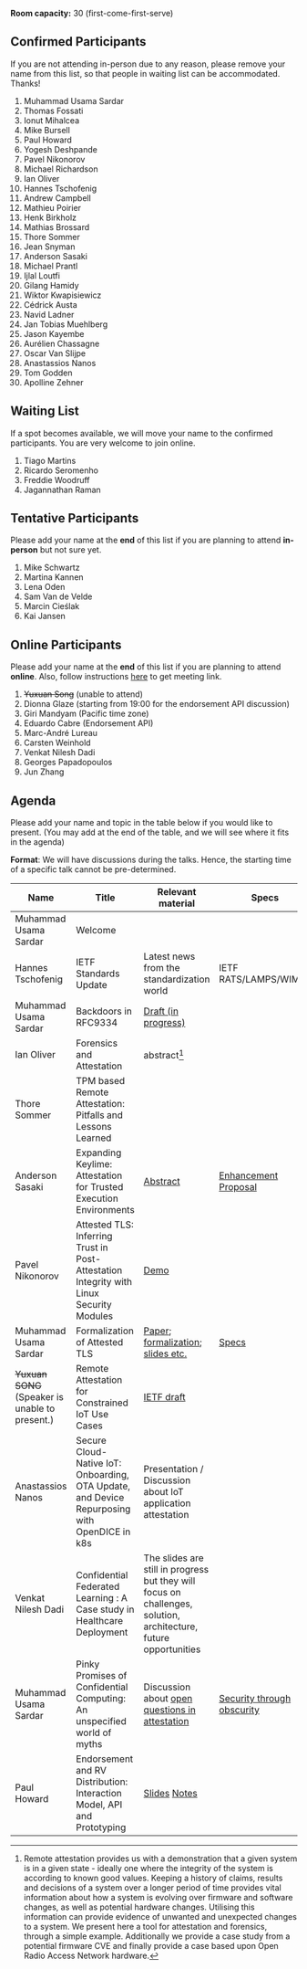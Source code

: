 **Room capacity:** 30 (first-come-first-serve)

## Confirmed Participants
If you are not attending in-person due to any reason, please remove your name from this list, so that people in waiting list can be accommodated. Thanks!
1. Muhammad Usama Sardar
2. Thomas Fossati
3. Ionut Mihalcea
4. Mike Bursell
5. Paul Howard
6. Yogesh Deshpande
7. Pavel Nikonorov
8. Michael Richardson
9. Ian Oliver
10. Hannes Tschofenig
11. Andrew Campbell
12. Mathieu Poirier
13. Henk Birkholz
14. Mathias Brossard
15. Thore Sommer
16. Jean Snyman
17. Anderson Sasaki
18. Michael Prantl
19. Ijlal Loutfi
20. Gilang Hamidy
21. Wiktor Kwapisiewicz
22. Cédrick Austa
23. Navid Ladner
24. Jan Tobias Muehlberg
25. Jason Kayembe
26. Aurélien Chassagne
27. Oscar Van Slijpe
28. Anastassios Nanos
29. Tom Godden
30. Apolline Zehner

## Waiting List 
If a spot becomes available, we will move your name to the confirmed participants. You are very welcome to join online. 
1. Tiago Martins
2. Ricardo Seromenho
3. Freddie Woodruff
4. Jagannathan Raman


## Tentative Participants
Please add your name at the **end** of this list if you are planning to attend **in-person** but not sure yet.
1. Mike Schwartz
2. Martina Kannen
3. Lena Oden
4. Sam Van de Velde
5. Marcin Cieślak
6. Kai Jansen
    
## Online Participants
Please add your name at the **end** of this list if you are planning to attend **online**. Also, follow instructions [here](https://github.com/muhammad-usama-sardar/attestation-workshop-fosdem25?tab=readme-ov-file#how-can-i-register-to-attend-online) to get meeting link.
1. ~~Yuxuan Song~~ (unable to attend)
2. Dionna Glaze (starting from 19:00 for the endorsement API discussion)
3. Giri Mandyam (Pacific time zone)
4. Eduardo Cabre (Endorsement API)
5. Marc-André Lureau
6. Carsten Weinhold
7. Venkat Nilesh Dadi
8. Georges Papadopoulos
9. Jun Zhang

## Agenda
Please add your name and topic in the table below if you would like to present. (You may add at the end of the table, and we will see where it fits in the agenda)

**Format**: We will have discussions during the talks. Hence, the starting time of a specific talk cannot be pre-determined.  

| Name  | Title | Relevant material | Specs | Implementation | Duration (min) |
|--|--|--|--|--|--|
| Muhammad Usama Sardar | Welcome |  |  |  | 15 |
| Hannes Tschofenig | IETF Standards Update | Latest news from the standardization world  | IETF RATS/LAMPS/WIMSE |  | 30 |
| Muhammad Usama Sardar | Backdoors in RFC9334 | [Draft (in progress)](https://muhammad-usama-sardar.github.io/rats-unprotected-evidence/draft-usama-rats-unprotected-evidence.html) |  |  | 10 |
| Ian Oliver | Forensics and Attestation | abstract[^1] |  |  | 30 + live demo |
| Thore Sommer | TPM based Remote Attestation: Pitfalls and Lessons Learned |  |  | [Keylime](https://keylime.dev) | 15 |
| Anderson Sasaki | Expanding Keylime: Attestation for Trusted Execution Environments | [Abstract](https://github.com/ansasaki/fosdem2025-talk-proposal) | [Enhancement Proposal](https://github.com/keylime/enhancements/pull/108) | [Changes to coconut-svsm](https://github.com/coconut-svsm/svsm/pull/528) | 20 |
| Pavel Nikonorov | Attested TLS: Inferring Trust in Post-Attestation Integrity with Linux Security Modules | [Demo](https://github.com/elixir-cloud-aai/biohackeu24-issues/issues/17) |  |  | 20 |
| Muhammad Usama Sardar | Formalization of Attested TLS  | [Paper](https://www.researchgate.net/publication/385384309_Towards_Validation_of_TLS_13_Formal_Model_and_Vulnerabilities_in_Intel's_RA-TLS_Protocol); [formalization](https://github.com/CCC-Attestation/formal-spec-TEE); [slides etc.](https://github.com/CCC-Attestation/formal-spec-KBS) | [Specs](https://datatracker.ietf.org/doc/draft-fossati-tls-attestation/) | [Implementation](https://github.com/ccc-attestation/attested-tls-poc) | 30 |
| ~~Yuxuan SONG~~ (Speaker is unable to present.) | Remote Attestation for Constrained IoT Use Cases | [IETF draft](https://datatracker.ietf.org/doc/draft-song-lake-ra/) | | [Attester(DotBot running on nRF5340)](https://github.com/ysong02/DotBot-firmware/blob/only-attestation-Nov/projects/03app_dotbot/03app_dotbot.c) , [Relying Party](https://github.com/ysong02/PyDotBot/tree/demo-remote-attestation), [Verifier](https://github.com/ysong02/dotbot-authority/tree/attestation-demo-video) | 15 |
| Anastassios Nanos | Secure Cloud-Native IoT: Onboarding, OTA Update, and Device Repurposing with OpenDICE in k8s | Presentation / Discussion about IoT application attestation |  |  | 20 |
| Venkat Nilesh Dadi | Confidential Federated Learning : A Case study in Healthcare Deployment | The slides are still in progress but they will focus on challenges, solution, architecture, future opportunities |  | | 10 |
| Muhammad Usama Sardar | Pinky Promises of Confidential Computing: An unspecified world of myths | Discussion about [open questions in attestation](https://mailarchive.ietf.org/arch/msg/rats/f-7MsyMOnUF5mwCH4oDGV4U9yPg/) | [Security through obscurity](https://en.wikipedia.org/wiki/Security_through_obscurity) |  | 20 |
| Paul Howard | Endorsement and RV Distribution: Interaction Model, API and Prototyping | [Slides](https://github.com/CCC-Attestation/meetings/blob/main/materials/PaulHoward_EndorsementDistribution_Sept2024.pdf) [Notes](https://wiki.ietf.org/group/rats/referencevalues) |  | [Veraison](https://github.com/veraison/services) | 20 |



[^1]: Remote attestation provides us with a demonstration that a given system is in a given state - ideally one where the integrity of the system is according to known good values.
Keeping a history of claims, results and decisions of a system over a longer period of time provides vital information about how a system is evolving over firmware and software changes, as well as potential hardware changes. Utilising this information can provide evidence of unwanted and unexpected changes to a system.
We present here a tool for attestation and forensics, through a simple example. Additionally we provide a case study from a potential firmware CVE and finally provide a case based upon Open Radio Access Network hardware.
